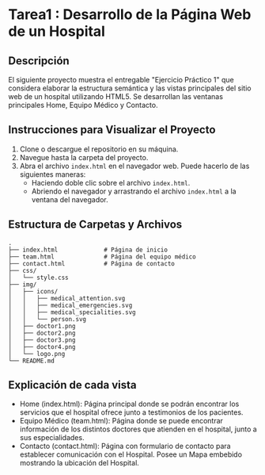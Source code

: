 # Tarea1 : Desarrollo de la Página Web de un Hospital

## Descripción

El siguiente proyecto muestra el entregable "Ejercicio Práctico 1" que considera elaborar la estructura semántica y las vistas principales del sitio web de un hospital utilizando HTML5. Se desarrollan las ventanas principales Home, Equipo Médico y Contacto.

## Instrucciones para Visualizar el Proyecto

1. Clone o descargue el repositorio en su máquina.
2. Navegue hasta la carpeta del proyecto.
3. Abra el archivo `index.html` en el navegador web. Puede hacerlo de las siguientes maneras:
   - Haciendo doble clic sobre el archivo `index.html`.
   - Abriendo el navegador y arrastrando el archivo `index.html` a la ventana del navegador.

## Estructura de Carpetas y Archivos

    .
    ├── index.html             # Página de inicio
    ├── team.html              # Página del equipo médico
    ├── contact.html           # Página de contacto
    ├── css/
    │   └── style.css
    ├── img/
    │   ├── icons/
    │   │   ├── medical_attention.svg
    │   │   ├── medical_emergencies.svg
    │   │   ├── medical_specialities.svg
    │   │   └── person.svg
    │   ├── doctor1.png
    │   ├── doctor2.png
    │   ├── doctor3.png
    │   ├── doctor4.png
    │   └── logo.png
    └── README.md

## Explicación de cada vista

- Home (index.html): Página principal donde se podrán encontrar los servicios que el hospital ofrece junto a testimonios de los pacientes.
- Equipo Médico (team.html): Página donde se puede encontrar información de los distintos doctores que atienden en el hospital, junto a sus especialidades.
- Contacto (contact.html): Página con formulario de contacto para establecer comunicación con el Hospital. Posee un Mapa embebido mostrando la ubicación del Hospital.